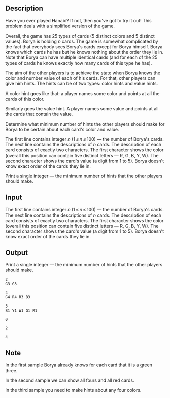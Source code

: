 ## Description

<div><p>Have you ever played Hanabi? If not, then you've got to try it out! This problem deals with a simplified version of the game.</p><p>Overall, the game has 25 types of cards (5 distinct colors and 5 distinct values). Borya is holding <span class="tex-span"><i>n</i></span> cards. The game is somewhat complicated by the fact that everybody sees Borya's cards except for Borya himself. Borya knows which cards he has but he knows nothing about the order they lie in. Note that Borya can have multiple identical cards (and for each of the 25 types of cards he knows exactly how many cards of this type he has).</p><p>The aim of the other players is to achieve the state when Borya knows the color and number value of each of his cards. For that, other players can give him hints. The hints can be of two types: color hints and value hints. </p><p>A color hint goes like that: a player names some color and points at all the cards of this color. </p><p>Similarly goes the value hint. A player names some value and points at all the cards that contain the value.</p><p>Determine what minimum number of hints the other players should make for Borya to be certain about each card's color and value.</p></div><div class="input-specification"><p>The first line contains integer <span class="tex-span"><i>n</i></span> (<span class="tex-span">1 ≤ <i>n</i> ≤ 100</span>) — the number of Borya's cards. The next line contains the descriptions of <span class="tex-span"><i>n</i></span> cards. The description of each card consists of exactly two characters. The first character shows the color (overall this position can contain five distinct letters — R, G, B, Y, W). The second character shows the card's value (a digit from 1 to 5). Borya doesn't know exact order of the cards they lie in.</p></div><div class="output-specification"><p>Print a single integer — the minimum number of hints that the other players should make.</p></div>

## Input

<p>The first line contains integer <span class="tex-span"><i>n</i></span> (<span class="tex-span">1 ≤ <i>n</i> ≤ 100</span>) — the number of Borya's cards. The next line contains the descriptions of <span class="tex-span"><i>n</i></span> cards. The description of each card consists of exactly two characters. The first character shows the color (overall this position can contain five distinct letters — R, G, B, Y, W). The second character shows the card's value (a digit from 1 to 5). Borya doesn't know exact order of the cards they lie in.</p>

## Output

<p>Print a single integer — the minimum number of hints that the other players should make.</p>





```input1
2
G3 G3

```




```input2
4
G4 R4 R3 B3

```




```input3
5
B1 Y1 W1 G1 R1

```




```output1
0

```




```output2
2

```




```output3
4

```



## Note

<p>In the first sample Borya already knows for each card that it is a green three.</p><p>In the second sample we can show all fours and all red cards.</p><p>In the third sample you need to make hints about any four colors.</p>
